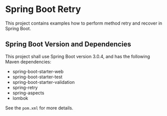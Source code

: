 # Spring Boot Retry

This project contains examples how to perform method retry and recover in Spring Boot.

## Spring Boot Version and Dependencies

This project shall use Spring Boot version 3.0.4, and has the following Maven dependencies:

* spring-boot-starter-web
* spring-boot-starter-test
* spring-boot-starter-validation
* spring-retry
* spring-aspects
* lombok

See the ```pom.xml``` for more details.